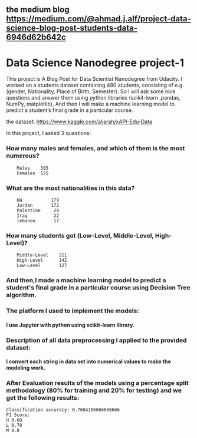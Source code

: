 ## the medium blog https://medium.com/@ahmad.j.alf/project-data-science-blog-post-students-data-6946d62b642c

# Data Science Nanodegree project-1

This project is A Blog Post for Data Scientist Nanodegree from Udacity. I worked on a students dataset containing 480 students, consisting of e.g.(gender, Nationality, Place of Birth, Semester). So I will ask some nice questions and answer them using python libraries (scikit-learn ,pandas, NumPy, matplotlib), And then I will make a machine learning model to predict a student’s final grade in a particular course.

the dataset: https://www.kaggle.com/aljarah/xAPI-Edu-Data

In this project, I asked 3 questions:

### How many males and females, and which of them is the most numerous?
		Males    305
		Females  175
	
### What are the most nationalities in this data?
		KW           179
		Jordan       172
		Palestine     28
		Iraq          22
		lebanon       17
	
### How many students got (Low-Level, Middle-Level, High-Level)?
		Middle-Level    211
		High-Level      142
		Low-Level       127

### And then,I made a machine learning model to predict a student's final grade in a particular course using Decision Tree algorithm.

### The platform I used to implement the models:
#### I use Jupyter with python using scikit-learn library.

### Description of all data preprocessing I applied to the provided dataset:
#### I convert each string in data set into numerical values to make the modeling work.

### After Evaluation results of the models using a percentage split methodology (80% for training and 20% for testing) and we get the following results:
	
	Classification accuracy: 0.7604166666666666
	F1 Score:
	H 0.68
	L 0.79
	M 0.8
